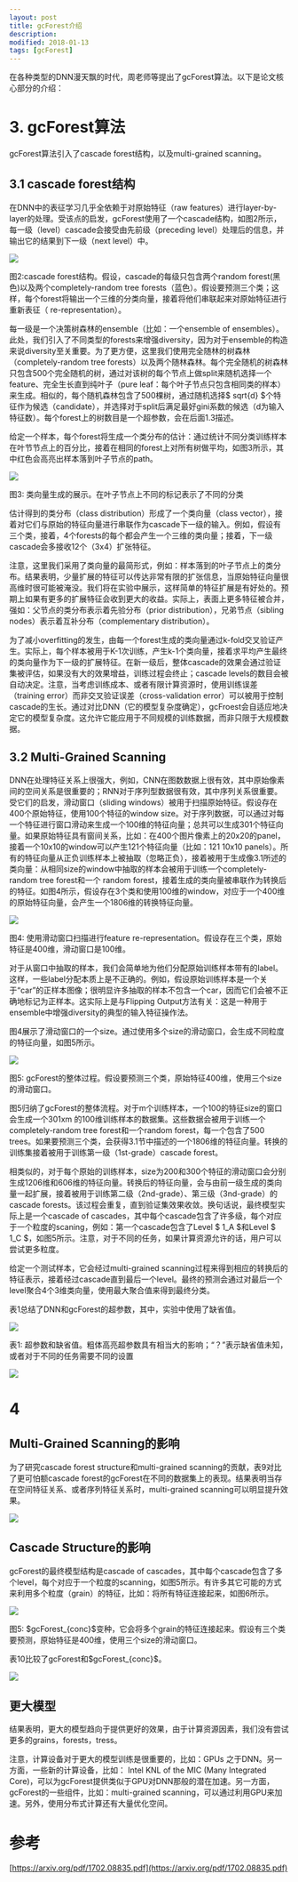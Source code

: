 ```yaml
---
layout: post
title: gcForest介绍
description: 
modified: 2018-01-13
tags: [gcForest]
---
```


在各种类型的DNN漫天飘的时代，周老师等提出了gcForest算法。以下是论文核心部分的介绍：

# 3. gcForest算法

gcForest算法引入了cascade forest结构，以及multi-grained scanning。

## 3.1 cascade forest结构

在DNN中的表征学习几乎全依赖于对原始特征（raw features）进行layer-by-layer的处理。受该点的启发，gcForest使用了一个cascade结构，如图2所示，每一级（level）cascade会接受由先前级（preceding level）处理后的信息，并输出它的结果到下一级（next level）中。

<img src="http://pic.yupoo.com/wangdren23/Hpl8JfWQ/medish.jpg">

图2:cascade forest结构。假设，cascade的每级只包含两个random forest(黑色)以及两个completely-random tree forests（蓝色）。假设要预测三个类；这样，每个forest将输出一个三维的分类向量，接着将他们串联起来对原始特征进行重新表征（ re-representation）。

每一级是一个决策树森林的ensemble（比如：一个ensemble of ensembles）。此处，我们引入了不同类型的forests来增强diversity，因为对于ensemble的构造来说diversity至关重要。为了更方便，这里我们使用完全随林的树森林（completely-random tree forests）以及两个随林森林。每个完全随机的树森林只包含500个完全随机的树，通过对该树的每个节点上做split来随机选择一个feature、完全生长直到纯叶子（pure leaf：每个叶子节点只包含相同类的样本）来生成。相似的，每个随机森林包含了500棵树，通过随机选择\$ sqrt{d} \$个特征作为候选（candidate），并选择对于split后满足最好gini系数的候选（d为输入特征数）。每个forest上的树数目是一个超参数，会在后面1.3描述。

给定一个样本，每个forest将生成一个类分布的估计：通过统计不同分类训练样本在叶节节点上的百分比，接着在相同的forest上对所有树做平均，如图3所示，其中红色会高亮出样本落到叶子节点的path。

<img src="http://pic.yupoo.com/wangdren23/Hplo9rQU/medish.jpg">

图3: 类向量生成的展示。在叶子节点上不同的标记表示了不同的分类

估计得到的类分布（class distribution）形成了一个类向量（class vector），接着对它们与原始的特征向量进行串联作为cascade下一级的输入。例如，假设有三个类，接着，4个forests的每个都会产生一个三维的类向量；接着，下一级cascade会多接收12个（3x4）扩张特征。

注意，这里我们采用了类向量的最简形式，例如：样本落到的叶子节点上的类分布。结果表明，少量扩展的特征可以传达非常有限的扩张信息，当原始特征向量很高维时很可能被淹没。我们将在实验中展示，这样简单的特征扩展是有好处的。预期上如果有更多的扩展特征会收到更大的收益。实际上，表面上更多特征被合并，强如：父节点的类分布表示着先验分布（prior distribution），兄弟节点（sibling nodes）表示着互补分布（complementary distribution）。

为了减小overfitting的发生，由每一个forest生成的类向量通过k-fold交叉验证产生。实际上，每个样本被用于K-1次训练，产生k-1个类向量，接着求平均产生最终的类向量作为下一级的扩展特征。在新一级后，整体cascade的效果会通过验证集被评估，如果没有大的效果增益，训练过程会终止；cascade levels的数目会被自动决定。注意，当考虑训练成本、或者有限计算资源时，使用训练误差（training error）而非交叉验证误差（cross-validation error）可以被用于控制cascade的生长。通过对比DNN（它的模型复杂度确定），gcFroest会自适应地决定它的模型复杂度。这允许它能应用于不同规模的训练数据，而非只限于大规模数据。

## 3.2 Multi-Grained Scanning

DNN在处理特征关系上很强大，例如，CNN在图数数据上很有效，其中原始像素间的空间关系是很重要的；RNN对于序列型数据很有效，其中序列关系很重要。受它们的启发，滑动窗口（sliding windows）被用于扫描原始特征。假设存在400个原始特征，使用100个特征的window size。对于序列数据，可以通过对每一个特征进行窗口滑动来生成一个100维的特征向量；总共可以生成301个特征向量。如果原始特征具有窗间关系，比如：在400个图片像素上的20x20的panel，接着一个10x10的window可以产生121个特征向量（比如：121 10x10 panels）。所有的特征向量从正负训练样本上被抽取（忽略正负），接着被用于生成像3.1所述的类向量：从相同size的window中抽取的样本会被用于训练一个completely-random tree forest和一个 random forest，接着生成的类向量被串联作为转换后的特征。如图4所示，假设存在3个类和使用100维的window，对应于一个400维的原始特征向量，会产生一个1806维的转换特征向量。

<img src="http://pic.yupoo.com/wangdren23/HpmI9FUc/medish.jpg">

图4: 使用滑动窗口扫描进行feature re-representation。假设存在三个类，原始特征是400维，滑动窗口是100维。

对于从窗口中抽取的样本，我们会简单地为他们分配原始训练样本带有的label。这样，一些label分配本质上是不正确的。例如，假设原始训练样本是一个关于“car”的正样本图像；很明显许多抽取的样本不包含一个car，因而它们会被不正确地标记为正样本。这实际上是与Flipping Output方法有关：这是一种用于ensemble中增强diversity的典型的输入特征操作法。

图4展示了滑动窗口的一个size。通过使用多个size的滑动窗口，会生成不同粒度的特征向量，如图5所示。

<img src="http://pic.yupoo.com/wangdren23/HpmL8wY7/medish.jpg">

图5: gcForest的整体过程。假设要预测三个类，原始特征400维，使用三个size的滑动窗口。

图5归纳了gcForest的整体流程。对于m个训练样本，一个100的特征size的窗口会生成一个301xm 的100维训练样本的数据集。这些数据会被用于训练一个completely-random tree forest和一个random forest，每一个包含了500 trees。如果要预测三个类，会获得3.1节中描述的一个1806维的特征向量。转换的训练集接着被用于训练第一级（1st-grade）cascade forest。

相类似的，对于每个原始的训练样本，size为200和300个特征的滑动窗口会分别生成1206维和606维的特征向量。转换后的特征向量，会与由前一级生成的类向量一起扩展，接着被用于训练第二级（2nd-grade）、第三级（3nd-grade）的cascade forests。该过程会重复，直到验证集效果收敛。换句话说，最终模型实际上是一个cascade of cascades，其中每个cascade包含了许多级，每个对应于一个粒度的scaning，例如：第一个cascade包含了Level \$ 1_A \$和Level \$ 1_C \$，如图5所示。注意，对于不同的任务，如果计算资源允许的话，用户可以尝试更多粒度。

给定一个测试样本，它会经过multi-grained scanning过程来得到相应的转换后的特征表示，接着经过cascade直到最后一个level。最终的预测会通过对最后一个level聚合4个3维类向量，使用最大聚合值来得到最终分类。

表1总结了DNN和gcForest的超参数，其中，实验中使用了缺省值。

<img src="http://pic.yupoo.com/wangdren23/Hpn62YQV/medish.jpg">

表1: 超参数和缺省值。粗体高亮超参数具有相当大的影响；“？”表示缺省值未知，或者对于不同的任务需要不同的设置

<img src="http://pic.yupoo.com/wangdren23/Hpn62YQV/medish.jpg">

# 4

## Multi-Grained Scanning的影响

为了研究cascade forest structure和multi-grained scanning的贡献，表9对比了更可怕额cascade forest的gcForest在不同的数据集上的表现。结果表明当存在空间特征关系、或者序列特征关系时，multi-grained scanning可以明显提升效果。

<img src="http://pic.yupoo.com/wangdren23/HpncG6Rh/medish.jpg">

## Cascade Structure的影响

gcForest的最终模型结构是cascade of cascades，其中每个cascade包含了多个level，每个对应于一个粒度的scanning，如图5所示。有许多其它可能的方式来利用多个粒度（grain）的特征，比如：将所有特征连接起来，如图6所示。

<img src="http://pic.yupoo.com/wangdren23/Hpnlmt1N/medish.jpg">

图5: \$gcForest_{conc}\$变种，它会将多个grain的特征连接起来。假设有三个类要预测，原始特征是400维，使用三个size的滑动窗口。

表10比较了gcForest和\$gcForest_{conc}\$。

<img src="http://pic.yupoo.com/wangdren23/HpnnWOZ6/medish.jpg">

## 更大模型

结果表明，更大的模型趋向于提供更好的效果，由于计算资源因素，我们没有尝试更多的grains，forests，tress。

注意，计算设备对于更大的模型训练是很重要的，比如：GPUs 之于DNN。另一方面，一些新的计算设备，比如： Intel KNL of the MIC (Many Integrated Core)，可以为gcForest提供类似于GPU对DNN那般的潜在加速。另一方面，gcForest的一些组件，比如：multi-grained scanning，可以通过利用GPU来加速。另外，使用分布式计算还有大量优化空间。

# 参考

[https://arxiv.org/pdf/1702.08835.pdf](https://arxiv.org/pdf/1702.08835.pdf)